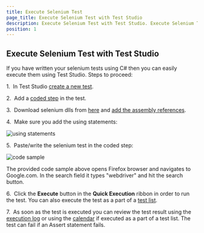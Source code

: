 ```yaml
---
title: Execute Selenium Test
page_title: Execute Selenium Test with Test Studio
description: Execute Selenium Test with Test Studio. Execute Selenium Test as part of Test Studio web test.
position: 1
---
```

## Execute Selenium Test with Test Studio

If you have written your selenium tests using C# then you can easily execute them using Test Studio. Steps to proceed:

1.&nbsp; In Test Studio <a href="http://docs.telerik.com/teststudio/getting-started/create-test-standalone/web-test" target="_blank">create a new test</a>.

2.&nbsp; Add a <a href="http://docs.telerik.com/teststudio/advanced-topics/coded-steps/coded-step" target="_blank">coded step</a> in the test. 

3.&nbsp; Download selenium dlls from <a href="http://docs.seleniumhq.org/download/" target="_blank">here</a> and <a href="http://docs.telerik.com/teststudio/advanced-topics/coded-steps/add-assembly-reference" target="_blank">add the assembly references</a>.

4.&nbsp; Make sure you add the using statements:

![using statements][1]

5.&nbsp; Paste/write the selenium test in the coded step:

![code sample][2]

The provided code sample above opens Firefox browser and navigates to Google.com. In the search field it types "webdriver" and hit the search button.

6.&nbsp; Click the <a hreg="http://docs.telerik.com/teststudio/getting-started/test-execution/quick-execution" target="_blank">**Execute**</a> button in the **Quick Execution** ribbon in order to run the test. You can also execute the test as a part of a <a href="http://docs.telerik.com/teststudio/getting-started/test-execution/test-lists-standalone" target="_blank">test list</a>.

7.&nbsp; As soon as the test is executed you can review the test result using the <a href="http://docs.telerik.com/teststudio/troubleshooting-guide/troubleshooting-tools-tg/using-the-execution-log" target="_blank">execution log</a> or using the <a href="http://docs.telerik.com/teststudio/getting-started/test-results/calendar" target="_blank">calendar</a> if executed as a part of a test list. The test can fail if an Assert statement fails.

[1]: /img/knowledge-base/test-execution-kb/execute-selenium-test/fig1.png
[2]: /img/knowledge-base/test-execution-kb/execute-selenium-test/fig2.png



